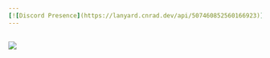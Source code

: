 ```yaml
---
[![Discord Presence](https://lanyard.cnrad.dev/api/507460852560166923)](https://discord.com/users/507460852560166923)
---
```

![](https://github-readme-stats.vercel.app/api/top-langs/?username=Verticous&theme=dark&hide_border=true&include_all_commits=true&count_private=false&layout=compact)
---
